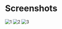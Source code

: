# Screenshots


![1](https://user-images.githubusercontent.com/119520622/211881755-000a498a-be8c-4529-919f-4b582ccc1949.png)
![2](https://user-images.githubusercontent.com/119520622/211881770-31f8463d-ba47-4930-b51a-50f27c74974f.png)
![3](https://user-images.githubusercontent.com/119520622/211881778-9171b583-b936-4267-a428-420600dfd3d7.png)

